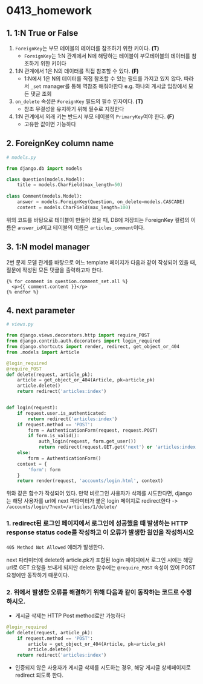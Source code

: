 # 0413_homework



## 1. 1:N True or False

1. `ForeignKey`는 부모 테이블의 테이더를 참조하기 위한 키이다. **(T)**
   - `ForeignKey`는 1:N 관계에서 N에 해당하는 테이블이 부모테이블의 데이터를 참조하기 위한 키이다
2. 1:N 관계에서 1은 N의 데이터를 직접 참조할 수 있다. **(F)**
   - 1:N에서 1은 N의 데이터를 직접 참조할 수 있는 필드를 가지고 있지 않다. 따라서 `_set` manager를 통해 역참조 해줘야한다 e.g. 하나의 게시글 입장에서 모든 댓글 조회
3. `on_delete` 속성은 `ForeignKey` 필드의 필수 인자이다. **(T)**
   - 참조 무결성을 유지하기 위해 필수로 지정한다
4. 1:N 관계에서 외래 키는 반드시 부모 테이블의 `PrimaryKey`여야 한다. **(F)**
   - 고유한 값이면 가능하다

## 2. ForeignKey column name

```python
# models.py

from django.db import models

class Question(models.Model):
    title = models.CharField(max_length=50)
    
class Comment(models.Model):
    answer = models.ForeignKey(Question, on_delete=models.CASCADE)
    content = models.CharField(max_length=100)
```

위의 코드를 바탕으로 테이블이 만들어 졌을 때, DB에 저장되는 ForeignKey 컬럼의 이름은 `answer_id`이고 테이블의 이름은 `articles_comment`이다.

## 3. 1:N model manager

2번 문제 모델 관계를 바탕으로 어느 template 페이지가 다음과 같이 작성되어 있을 때, 질문에 작성된 모든 댓글을 출력하고자 한다.

```django
{% for comment in question.comment_set.all %}
  <p>{{ comment.content }}</p>
{% endfor %}
```

## 4. next parameter

```python
# views.py

from django.views.decorators.http import require_POST
from django.contrib.auth.decorators import login_required
from django.shortcuts import render, redirect, get_object_or_404
from .models import Article

@login_required
@require_POST
def delete(request, article_pk):
    article = get_object_or_404(Article, pk=article_pk)
    article.delete()
    return redirect('articles:index')


def login(request):
    if request.user.is_authenticated:
        return redirect('articles:index')
    if request.method == 'POST':
        form = AuthenticationForm(request, request.POST)
        if form.is_valid():
            auth_login(request, form.get_user())
            return redirect(request.GET.get('next') or 'articles:index')
    else:
        form = AuthenticationForm()
    context = {
        'form': form
    }
    return render(request, 'accounts/login.html', context)
```

위와 같은 함수가 작성되어 있다. 만약 비로그인 사용자가 삭제를 시도한다면, django는 해당 사용자를 url에 next 파라미터가 붙은 login 페이지로 redirect한다 -> `/accounts/login/?next=/articles/1/delete/`

### 1. redirect된 로그인 페이지에서 로그인에 성공했을 때 발생하는 HTTP response status code를 작성하고 이 오류가 발생한 원인을 작성하시오

`405 Method Not Allowed` 에러가 발생한다. 

next 파라미터에 delete와 article.pk가 포함된 login 페이지에서 로그인 시에는 해당 url로 GET 요청을 보내게 되지만 delete 함수에는 `@require_POST` 속성이 있어 POST 요청에만 동작하기 때문이다.

### 2. 위에서 발생한 오류를 해결하기 위해 다음과 같이 동작하는 코드로 수정하시오.

- 게시글 삭제는 HTTP Post method로만 가능하다

```python
@login_required
def delete(request, article_pk):
    if request.method == 'POST':
	    article = get_object_or_404(Article, pk=article_pk)
	    article.delete()
    return redirect('articles:index')
```

- 인증되지 않은 사용자가 게시글 삭제를 시도하는 경우, 해당 게시글 상세페이지로 redirect 되도록 한다.
